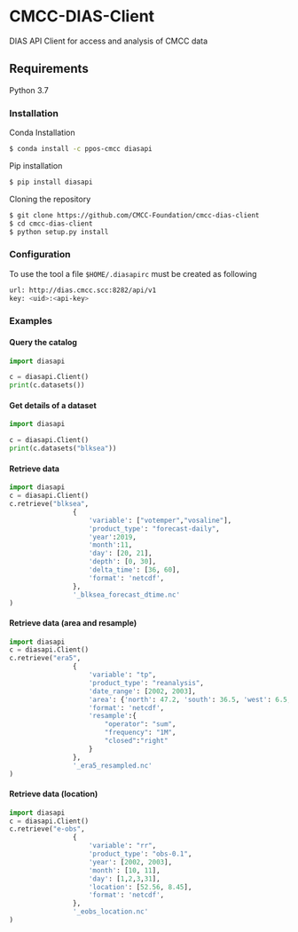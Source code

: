 # CMCC-DIAS-Client
DIAS API Client for access and analysis of CMCC data

## Requirements
Python 3.7

### Installation  
Conda Installation
```bash
$ conda install -c ppos-cmcc diasapi 
```

Pip installation
```bash
$ pip install diasapi
```
Cloning the repository
```bash
$ git clone https://github.com/CMCC-Foundation/cmcc-dias-client
$ cd cmcc-dias-client
$ python setup.py install
```

### Configuration
To use the tool a file `$HOME/.diasapirc` must be created as following

```bash
url: http://dias.cmcc.scc:8282/api/v1
key: <uid>:<api-key>
```

### Examples

#### Query the catalog
```python
import diasapi

c = diasapi.Client()
print(c.datasets())
```

#### Get details of a dataset
```python
import diasapi

c = diasapi.Client()
print(c.datasets("blksea"))
```

#### Retrieve data

```python
import diasapi
c = diasapi.Client()
c.retrieve("blksea",
                {
                    'variable': ["votemper","vosaline"],
                    'product_type': "forecast-daily",
                    'year':2019,
                    'month':11,
                    'day': [20, 21],
                    'depth': [0, 30],
                    'delta_time': [36, 60],
                    'format': 'netcdf',
                },
                '_blksea_forecast_dtime.nc'
)
```
#### Retrieve data (area and resample)

```python
import diasapi
c = diasapi.Client()
c.retrieve("era5",
                {
                    'variable': "tp",
                    'product_type': "reanalysis",
                    'date_range': [2002, 2003],
                    'area': {'north': 47.2, 'south': 36.5, 'west': 6.5, 'east': 18.5},
                    'format': 'netcdf',
                    'resample':{
                        "operator": "sum",
                        "frequency": "1M",
                        "closed":"right"
                    }
                },
                '_era5_resampled.nc'
)
```

#### Retrieve data (location)

```python
import diasapi
c = diasapi.Client()
c.retrieve("e-obs",
                {
                    'variable': "rr",
                    'product_type': "obs-0.1",
                    'year': [2002, 2003],
                    'month': [10, 11],
                    'day': [1,2,3,31],
                    'location': [52.56, 8.45],
                    'format': 'netcdf',
                },
                '_eobs_location.nc'
)
```

